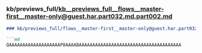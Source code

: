 ### kb/previews_full/kb__previews_full__flows__master-first__master-only@guest.har.part032.md.part002.md

```md
### kb/previews_full/flows__master-first__master-only@guest.har.part032.md (part 002)

```md
QAAAAAAAAAAAAAAAAAAAP8AAAABAAAAAAAAAAAAAAAAAAAAAAAAAAAAAAAAAAAAAA
```

```

```
